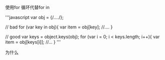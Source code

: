 使用for 循环代替for in

  '''javascript
  var obj = {/*....*/};
  
  // bad
  for (var key in obj){
    var item = obj[key];
    //....
  }
  
  // good
  var keys = object.keys(obj);
  for (var i = 0; i < keys.length; i++){
    var item = obj[keys[i]];
    //...
  }
  '''

为什么
